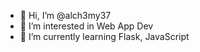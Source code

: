- 👋 Hi, I’m @alch3my37
- 👀 I’m interested in Web App Dev
- 🌱 I’m currently learning Flask, JavaScript
<!-- - 💞️ I’m looking to collaborate on ... -->
<!-- - 📫 How to reach me ... -->

<!---
alch3my37/alch3my37 is a ✨ special ✨ repository because its `README.md` (this file) appears on your GitHub profile.
You can click the Preview link to take a look at your changes.
--->
